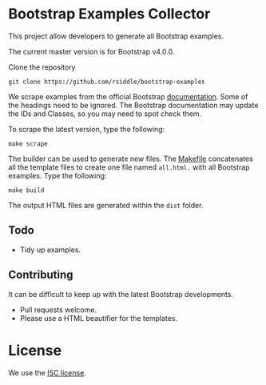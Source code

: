 # Bootstrap Examples Collector

This project allow developers to generate all Bootstrap examples.

The current master version is for Bootstrap v4.0.0.

Clone the repository

```
git clone https://github.com/rsiddle/bootstrap-examples
```

We scrape examples from the official Bootstrap [documentation](https://getbootstrap.com/docs/4.0/getting-started/introduction/). Some of the headings need to be ignored. The Bootstrap documentation may update the IDs and Classes, so you may need to spot check them.

To scrape the latest version, type the following:

```
make scrape
```

The builder can be used to generate new files. The [Makefile](./Makefile) concatenates all the template files to create one file named `all.html.` with all Bootstrap examples. Type the following:

```
make build
```

The output HTML files are generated within the `dist` folder.

## Todo

* Tidy up examples.

## Contributing

It can be difficult to keep up with the latest Bootstrap developments.

* Pull requests welcome.
* Please use a HTML beautifier for the templates.

# License

We use the [ISC license](./LICENSE.md).


